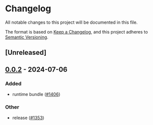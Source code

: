 # Changelog
All notable changes to this project will be documented in this file.

The format is based on [Keep a Changelog](https://keepachangelog.com/en/1.0.0/),
and this project adheres to [Semantic Versioning](https://semver.org/spec/v2.0.0.html).

## [Unreleased]

## [0.0.2](https://github.com/ErKeLost/farm/compare/farmfe_testing-v0.0.1...farmfe_testing-v0.0.2) - 2024-07-06

### Added
- runtime bundle ([#1406](https://github.com/ErKeLost/farm/pull/1406))

### Other
- release ([#1353](https://github.com/ErKeLost/farm/pull/1353))
